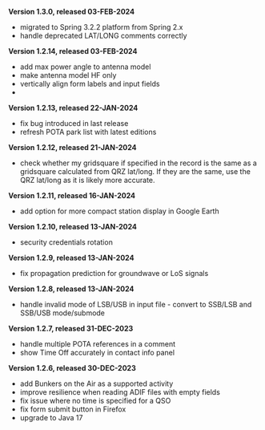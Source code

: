 **Version 1.3.0, released 03-FEB-2024**
- migrated to Spring 3.2.2 platform from Spring 2.x
- handle deprecated LAT/LONG comments correctly

**Version 1.2.14, released 03-FEB-2024**
- add max power angle to antenna model
- make antenna model HF only
- vertically align form labels and input fields
- 
**Version 1.2.13, released 22-JAN-2024**
- fix bug introduced in last release
- refresh POTA park list with latest editions

**Version 1.2.12, released 21-JAN-2024**
- check whether my gridsquare if specified in the record is the same as a gridsquare calculated from QRZ lat/long. If they are the same, use the QRZ lat/long as it is likely more accurate.

**Version 1.2.11, released 16-JAN-2024**
- add option for more compact station display in Google Earth

**Version 1.2.10, released 13-JAN-2024**
- security credentials rotation

**Version 1.2.9, released 13-JAN-2024**
- fix propagation prediction for groundwave or LoS signals

**Version 1.2.8, released 13-JAN-2024**
- handle invalid mode of LSB/USB in input file - convert to SSB/LSB and SSB/USB mode/submode

**Version 1.2.7, released 31-DEC-2023**
- handle multiple POTA references in a comment
- show Time Off accurately in contact info panel

**Version 1.2.6, released 30-DEC-2023**
 - add Bunkers on the Air as a supported activity
 - improve resilience when reading ADIF files with empty fields
 - fix issue where no time is specified for a QSO
 - fix form submit button in Firefox
 - upgrade to Java 17